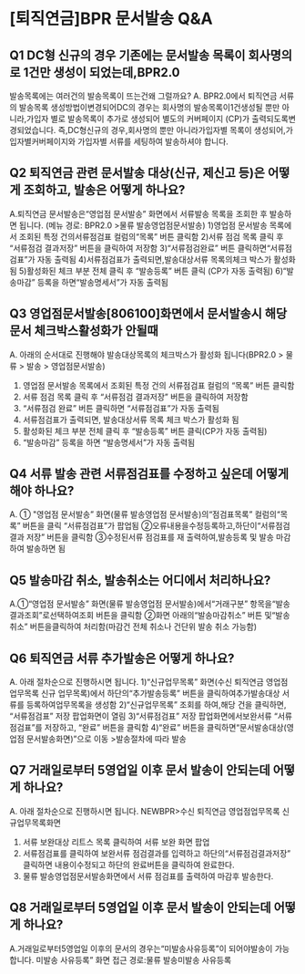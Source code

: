 # [퇴직연금]BPR 문서발송 Q&A
## Q1 DC형 신규의 경우 기존에는 문서발송 목록이 회사명의로 1건만 생성이 되었는데,BPR2.0
발송목록에는 여러건의 발송목록이 뜨는건왜 그럴까요?
A. BPR2.0에서 퇴직연금 서류의 발송목록 생성방법이변경되어DC의 경우는 회사명의 발송목록이1건생성될 뿐만 아니라,가입자 별로 발송목록이 추가로 생성되어 별도의 커버페이지
(CP)가 출력되도록변경되었습니다.
즉,DC형신규의 경우,회사명의 뿐만 아니라가입자별 목록이 생성되어,가입자별커버페이지와 가입자별 서류를 세팅하여 발송하셔야 합니다.
## Q2 퇴직연금 관련 문서발송 대상(신규, 제신고 등)은 어떻게 조회하고, 발송은 어떻게 하나요?
A.퇴직연금
문서발송은“영업점 문서발송”
화면에서 서류발송 목록을 조회한 후 발송하면 됩니다.
(메뉴 경로: BPR2.0 >물류
발송영업점문서발송)
1)영업점 문서발송 목록에서 조회된 특정 건의서류점검표 컬럼의“목록”
버튼 클릭함
2)서류 점검 목록 클릭 후
“서류점검 결과저장”
버튼을 클릭하여 저장함
3)“서류점검완료”
버튼 클릭하면“서류점검표”가 자동 출력됨
4)서류점검표가 출력되면,발송대상서류 목록의체크 박스가 활성화됨
5)활성화된 체크 부분
전체 클릭 후
“발송등록”
버튼 클릭
(CP가 자동 출력됨)
6)“발송마감”
등록을 하면“발송명세서”가 자동 출력됨
## Q3 영업점문서발송[806100]화면에서 문서발송시 해당 문서 체크박스활성화가 안될때
A. 아래의 순서대로 진행해야 발송대상목록의 체크박스가 활성화 됩니다(BPR2.0 > 물류 > 발송 > 영업점문서발송)
1) 영업점 문서발송 목록에서 조회된 특정 건의 서류점검표 컬럼의 “목록” 버튼 클릭함
2) 서류 점검 목록 클릭 후 “서류점검 결과저장” 버튼을 클릭하여 저장함
3) “서류점검 완료” 버튼 클릭하면 “서류점검표”가 자동 출력됨
4) 서류점검표가 출력되면, 발송대상서류 목록 체크 박스가 활성화 됨
5) 활성화된 체크 부분 전체 클릭 후 “발송등록” 버튼 클릭(CP가 자동 출력됨)
6) “발송마감” 등록을 하면 “발송명세서”가 자동 출력됨
## Q4 서류 발송 관련 서류점검표를 수정하고 싶은데 어떻게 해야 하나요?
A. ① "영업점 문서발송”
화면(물류
발송영업점 문서발송)의“점검표목록”
컬럼의“목록”
버튼을 클릭
“서류점검표”가 팝업됨
②오류내용을수정등록하고,하단이“서류점검결과 저장”
버튼을 클릭함
③수정된서류 점검표를 재 출력하여,발송등록 및 발송 마감하여 발송하면 됨
## Q5 발송마감 취소, 발송취소는 어디에서 처리하나요?
A.①“영업점 문서발송”
화면(물류
발송영업점 문서발송)에서“거래구분”
항목을“발송결과조회”로선택하여조회 버튼을 클릭함
②화면 아래의“발송마감취소”
버튼 및“발송취소”
버튼을클릭하여 처리함(마감건 전체 취소나 건단위 발송 취소 가능함)
## Q6 퇴직연금 서류 추가발송은 어떻게 하나요?
A. 아래 절차순으로 진행하시면 됩니다.
1)“신규업무목록”
화면(수신
퇴직연금
영업점
업무목록
신규 업무목록)에서 하단의“추가발송등록”
버튼을 클릭하여추가발송대상 서류를 등록하여업무목록을 생성함
2)“신규업무목록”
조회를 하여,해당 건을 클릭하면, “서류점검표”
저장 팝업화면이 열림
3)“서류점검표”
저장 팝업화면에서보완서류
“서류점검표”를 저장하고, “완료”
버튼을 클릭함
4)“완료”
버튼을 클릭하면“문서발송대상(영업점 문서발송화면)”으로 이동 >발송절차에 따라 발송
## Q7 거래일로부터 5영업일 이후 문서 발송이 안되는데 어떻게 하나요?
A. 아래 절차순으로 진행하시면 됩니다.
NEWBPR>수신
퇴직연금
영업점업무목록
신규업무목록화면
1) 서류 보완대상 리트스 목록 클릭하여 서류 보완 화면 팝업
2) 서류점검표를 클릭하여 보완서류 점검결과를 입력하고 하단의“서류점검결과저장”
클릭하면 내용이수정되고 하단의 완료버튼을 클릭하여 완료한다.
3) 물류
발송영업점문서발송화면에서 서류 점검표를 출력하여 마감후 발송한다.
## Q8 거래일로부터 5영업일 이후 문서 발송이 안되는데 어떻게 하나요?
A.거래일로부터5영업일 이후의 문서의 경우는“미발송사유등록”이 되어야발송이 가능합니다.
미발송
사유등록”
화면 접근 경로:물류
발송미발송
사유등록
